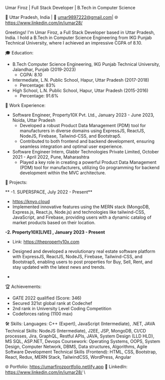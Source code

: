 Umar Firoz | Full Stack Developer | B.Tech in Computer Science

📍 Uttar Pradesh, India | 📧 umar9897222@gmail.com| 🌐 https://www.linkedin.com/in/iumar28/

Greetings! I'm Umar Firoz, a Full Stack Developer based in Uttar Pradesh, India. I hold a B.Tech in Computer Science Engineering from IKG Punjab Technical University, where I achieved an impressive CGPA of 8.10.

🎓 Education:
- B.Tech Computer Science Engineering, IKG Punjab Technical University, Jalandhar, Punjab (2019-2023)
   - CGPA: 8.10
- Intermediate, L.N. Public School, Hapur, Uttar Pradesh (2017-2018)
   - Percentage: 83%
- High School, L.N. Public School, Hapur, Uttar Pradesh (2015-2016)
   - Percentage: 91.6%

💼 Work Experience:
- Software Engineer, Property10X Pvt. Ltd., January 2023 - June 2023, Noida, Uttar Pradesh
   - Developed a robust Product Data Management (PDM) tool for manufacturers in diverse domains using ExpressJS, ReactJS, NodeJS, Firebase, Tailwind-CSS, and Bootstrap5.
   - Contributed to both frontend and backend development, ensuring seamless integration and optimal user experience.
- Software Engineer Intern, Glabbr Technologies Private Limited, October 2021 - April 2022, Pune, Maharashtra
   - Played a key role in creating a powerful Product Data Management (PDM) tool for manufacturers, utilizing Go programming for backend development within the MVC architecture.

🚀 Projects:

** -1. SUPERSPACE, July 2022 - Present**
   - https://knyo.cloud  
   - Implemented innovative features using the MERN stack (MongoDB, Express.js, React.js, Node.js) and technologies like tailwind-CSS, JavaScript, and Firebase, providing users with a dynamic catalog of market products based on their location.
     
 **-2. Property10X[LIVE] , January 2023 - Present**
 - Link: https://theproperty10x.com   
 - Designed and developed a revolutionary real estate software platform with ExpressJS, ReactJS, NodeJS, Firebase, Tailwind-CSS, and Bootstrap5, enabling users to post properties for Buy, Sell, Rent, and stay updated with the latest news and trends.

-
🏆 Achievements:
- GATE 2022 qualified (Score: 346)
- Secured 321st global rank at Codechef
- 2nd rank in University Level Coding Competition
- Codeforces rating (1100 max)

🛠️ Skills:
Languages: C++ (Expert), JavaScript (Intermediate), .NET, JAVA
Technical Skills: NodeJS (Intermediate), J2EE, JSP, MongoDB, CI/CD processes, Jira, GraphQL, Restful APIs, JAVA, System Design (LLD HLD), MS SQL, ASP.NET, Devops
Coursework: Operating Systems, OOPS, System Design, Computer Network, DBMS, Data structures, Algorithms, Agile Software Development
Technical Skills (Frontend): HTML, CSS, Bootstrap, React, Redux, MERN Stack, TailwindCSS, WordPress, Angular


🌐 Portfolio: https://umarfirozportfolio.netlify.app
🔗 LinkedIn:  https://www.linkedin.com/in/iumar28/
\
